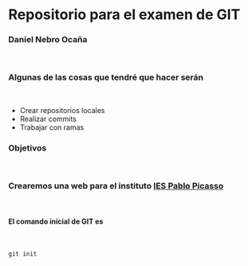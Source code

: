 # Repositorio para el examen de GIT

### <b>Daniel Nebro Ocaña</b>

<br>

### <b>Algunas de las cosas que tendré que hacer serán</b>

<br>

+ Crear repositorios locales
+ Realizar commits
+ Trabajar con ramas

### <b>Objetivos</b>

<br>

### Crearemos una web para el instituto <a href = https://iespablopicasso.es> IES Pablo Picasso</a>

<br>

#### El comando inicial de <b>GIT</b> es

<br>

    git init